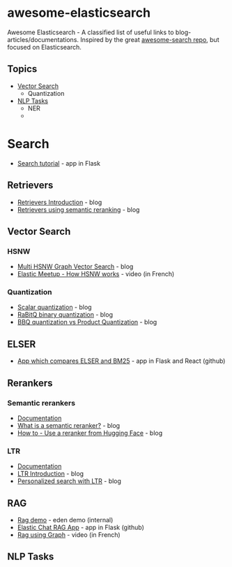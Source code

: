 # awesome-elasticsearch
Awesome Elasticsearch - A classified list of useful links to blog-articles/documentations.
Inspired by the great [awesome-search repo](https://github.com/frutik/awesome-search), but focused on Elasticsearch.

## Topics

* [Vector Search](#vector-search)
  * Quantization
* [NLP Tasks](#nlp-tasks)
  * NER
  * 

# Search

* [Search tutorial](https://www.elastic.co/search-labs/tutorials/search-tutorial/welcome) - app in Flask

## Retrievers
* [Retrievers Introduction](https://www.elastic.co/search-labs/blog/elasticsearch-retrievers-ga-8.16.0) - blog
* [Retrievers using semantic reranking](https://www.elastic.co/search-labs/blog/semantic-reranking-with-retrievers) - blog

## Vector Search

### HSNW
* [Multi HSNW Graph Vector Search](https://www.elastic.co/search-labs/blog/multi-graph-vector-search) - blog
* [Elastic Meetup - How HSNW works](https://www.youtube.com/watch?v=ly_COu_sHtI) - video (in French)

### Quantization
* [Scalar quantization](https://www.elastic.co/search-labs/blog/evaluating-scalar-quantization) - blog
* [RaBitQ binary quantization](https://www.elastic.co/search-labs/blog/rabitq-explainer-101) - blog
* [BBQ quantization vs Product Quantization](https://www.elastic.co/search-labs/blog/bit-vectors-elasticsearch-bbq-vs-pq) - blog

## ELSER

* [App which compares ELSER and BM25](https://github.com/elastic/elasticsearch-labs/tree/main/example-apps/relevance-workbench) - app in Flask and React (github)

## Rerankers

### Semantic rerankers
* [Documentation](https://www.elastic.co/guide/en/elasticsearch/reference/current/semantic-reranking.html#semantic-reranking-in-es)
* [What is a semantic reranker?](https://www.elastic.co/search-labs/blog/elastic-semantic-reranker-part-1) - blog
* [How to - Use a reranker from Hugging Face](https://www.elastic.co/search-labs/blog/reranking-elasticsearch-hugging-face) - blog
 
### LTR
* [Documentation](https://www.elastic.co/guide/en/elasticsearch/reference/current/learning-to-rank.html)
* [LTR Introduction](https://www.elastic.co/search-labs/blog/elasticsearch-learning-to-rank-introduction) - blog
* [Personalized search with LTR](https://www.elastic.co/search-labs/blog/personalized-search-elasticsearch-ltr) - blog

## RAG
* [Rag demo](https://esre-openai-sample-app.prod-3.eden.elastic.dev/) - eden demo (internal)
* [Elastic Chat RAG App](https://github.com/elastic/elasticsearch-labs/tree/main/example-apps/chatbot-rag-app) - app in Flask (github)
* [Rag using Graph](https://www.youtube.com/watch?v=_oQzsOu2ok4) - video (in French)

## NLP Tasks

